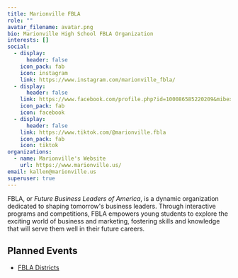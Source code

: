 ```yaml
---
title: Marionville FBLA
role: ""
avatar_filename: avatar.png
bio: Marionville High School FBLA Organization
interests: []
social:
  - display:
      header: false
    icon_pack: fab
    icon: instagram
    link: https://www.instagram.com/marionville_fbla/
  - display:
      header: false
    link: https://www.facebook.com/profile.php?id=100086585220209&mibextid=LQQJ4d
    icon_pack: fab
    icon: facebook
  - display:
      header: false
    link: https://www.tiktok.com/@marionville.fbla
    icon_pack: fab
    icon: tiktok
organizations:
  - name: Marionville's Website
    url: https://www.marionville.us/
email: kallen@marionville.us
superuser: true
---
```

<!--StartFragment-->

FBLA, or *Future Business Leaders of America*, is a dynamic organization dedicated to shaping tomorrow's business leaders. Through interactive programs and competitions, FBLA empowers young students to explore the exciting world of business and marketing, fostering skills and knowledge that will serve them well in their future careers.

## Planned Events

* ﻿﻿[FBLA Districts](#upcoming)

<!--EndFragment-->